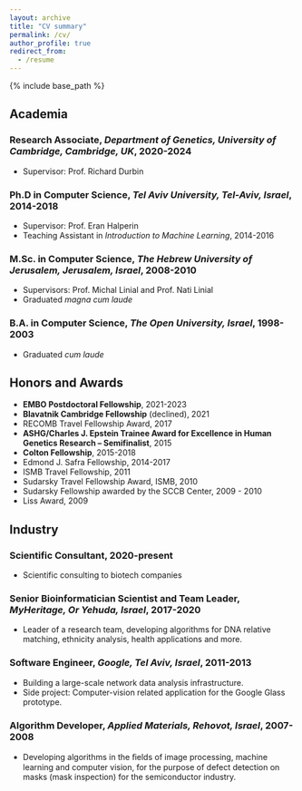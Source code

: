 ```yaml
---
layout: archive
title: "CV summary"
permalink: /cv/
author_profile: true
redirect_from:
  - /resume
---
```


{% include base_path %}

## Academia 
### Research Associate, _Department of Genetics, University of Cambridge, Cambridge, UK_, 2020-2024
- Supervisor: Prof. Richard Durbin

### Ph.D in Computer Science, _Tel Aviv University, Tel-Aviv, Israel_, 2014-2018
- Supervisor: Prof. Eran Halperin
- Teaching Assistant in _Introduction to Machine Learning_, 2014-2016

### M.Sc. in Computer Science, _The Hebrew University of Jerusalem, Jerusalem, Israel_, 2008-2010
- Supervisors: Prof. Michal Linial and Prof. Nati Linial
- Graduated _magna cum laude_

### B.A. in Computer Science, _The Open University, Israel_, 1998-2003
- Graduated _cum laude_

## Honors and Awards
- **EMBO Postdoctoral Fellowship**, 2021-2023
- **Blavatnik Cambridge Fellowship** (declined), 2021
- RECOMB Travel Fellowship Award, 2017
- **ASHG/Charles J. Epstein Trainee Award for Excellence in Human Genetics Research – Semifinalist**, 2015
- **Colton Fellowship**, 2015-2018
- Edmond J. Safra Fellowship, 2014-2017
- ISMB Travel Fellowship, 2011
- Sudarsky Travel Fellowship Award, ISMB, 2010
- Sudarsky Fellowship awarded by the SCCB Center, 2009 - 2010
- Liss Award, 2009

## Industry
### Scientific Consultant, 2020-present 
- Scientific consulting to biotech companies

### Senior Bioinformatician Scientist and Team Leader, _MyHeritage, Or Yehuda, Israel_, 2017-2020 
- Leader of a research team, developing algorithms for DNA relative matching, ethnicity analysis, health applications and more.

### Software Engineer, _Google, Tel Aviv, Israel_, 2011-2013 
- Building a large-scale network data analysis infrastructure.
- Side project: Computer-vision related application for the Google Glass prototype.

### Algorithm Developer, _Applied Materials, Rehovot, Israel_, 2007-2008 
- Developing algorithms in the ﬁelds of image processing, machine learning and computer vision, for the purpose of defect detection on masks (mask inspection) for the semiconductor industry.
